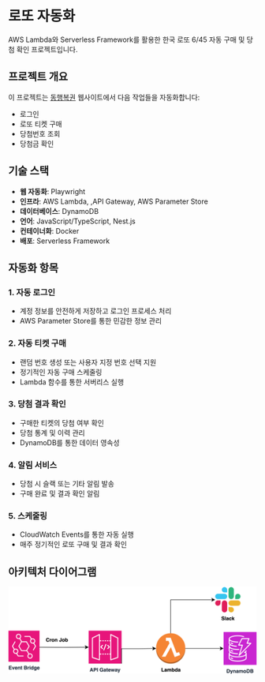 # 로또 자동화

AWS Lambda와 Serverless Framework를 활용한 한국 로또 6/45 자동 구매 및 당첨 확인 프로젝트입니다.

## 프로젝트 개요

이 프로젝트는 [동행복권](https://dhlottery.co.kr) 웹사이트에서 다음 작업들을 자동화합니다:

- 로그인
- 로또 티켓 구매
- 당첨번호 조회
- 당첨금 확인

## 기술 스택

- **웹 자동화**: Playwright
- **인프라**: AWS Lambda, ,API Gateway, AWS Parameter Store
- **데이터베이스**: DynamoDB
- **언어**: JavaScript/TypeScript, Nest.js
- **컨테이너화**: Docker
- **배포**: Serverless Framework

## 자동화 항목

### 1. **자동 로그인**

- 계정 정보를 안전하게 저장하고 로그인 프로세스 처리
- AWS Parameter Store를 통한 민감한 정보 관리

### 2. **자동 티켓 구매**

- 랜덤 번호 생성 또는 사용자 지정 번호 선택 지원
- 정기적인 자동 구매 스케줄링
- Lambda 함수를 통한 서버리스 실행

### 3. **당첨 결과 확인**

- 구매한 티켓의 당첨 여부 확인
- 당첨 통계 및 이력 관리
- DynamoDB를 통한 데이터 영속성

### 4. **알림 서비스**

- 당첨 시 슬랙 또는 기타 알림 발송
- 구매 완료 및 결과 확인 알림

### 5. **스케줄링**

- CloudWatch Events를 통한 자동 실행
- 매주 정기적인 로또 구매 및 결과 확인

## 아키텍처 다이어그램

![Lotto Automation Architecture](./lotto-automation.drawio.svg)
